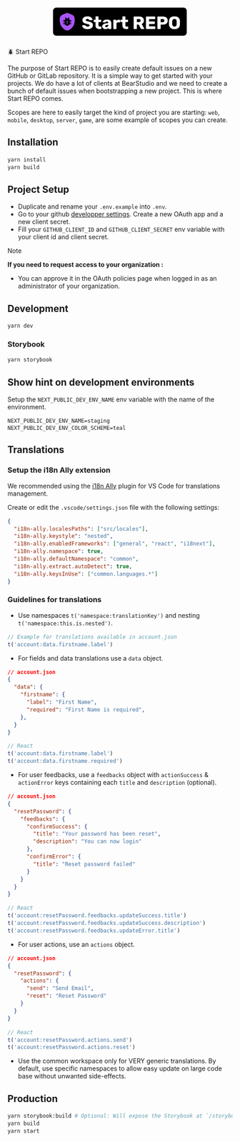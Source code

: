 <h1 align="center"><img src="assets/start-repo.svg" alt="Start REPO" width="300" /></h1>

🪲 Start REPO

The purpose of Start REPO is to easily create default issues on a new GitHub or
GitLab repository. It is a simple way to get started with your projects. We do
have a lot of clients at BearStudio and we need to create a bunch of default
issues when bootstrapping a new project. This is where Start REPO comes.

Scopes are here to easily target the kind of project you are starting: `web`,
`mobile`, `desktop`, `server`, `game`, are some example of scopes you can
create.

## Installation

```bash
yarn install
yarn build
```

## Project Setup

- Duplicate and rename your `.env.example` into `.env`.
- Go to your github [developper settings](https://github.com/settings/developers). Create a new OAuth app and a new client secret.
- Fill your `GITHUB_CLIENT_ID` and `GITHUB_CLIENT_SECRET` env variable with your client id and client secret.


> [!NOTE]
> **If you need to request access to your organization :**
> - You can approve it in the OAuth policies page when logged in as an administrator of your organization.

## Development

```bash
yarn dev
```

### Storybook

```bash
yarn storybook
```

## Show hint on development environments

Setup the `NEXT_PUBLIC_DEV_ENV_NAME` env variable with the name of the environment.

```
NEXT_PUBLIC_DEV_ENV_NAME=staging
NEXT_PUBLIC_DEV_ENV_COLOR_SCHEME=teal
```


## Translations

### Setup the i18n Ally extension

We recommended using the [i18n Ally](https://marketplace.visualstudio.com/items?itemName=lokalise.i18n-ally) plugin for VS Code for translations management.

Create or edit the `.vscode/settings.json` file with the following settings:

```json
{
  "i18n-ally.localesPaths": ["src/locales"],
  "i18n-ally.keystyle": "nested",
  "i18n-ally.enabledFrameworks": ["general", "react", "i18next"],
  "i18n-ally.namespace": true,
  "i18n-ally.defaultNamespace": "common",
  "i18n-ally.extract.autoDetect": true,
  "i18n-ally.keysInUse": ["common.languages.*"]
}
```

### Guidelines for translations

- Use namespaces `t('namespace:translationKey')` and nesting `t('namespace:this.is.nested')`.
```js
// Example for translations available in account.json
t('account:data.firstname.label')
```

- For fields and data translations use a `data` object.
```json
// account.json
{
  "data": {
    "firstname": {
      "label": "First Name",
      "required": "First Name is required",
    },
  }
}
```
```js
// React
t('account:data.firstname.label')
t('account:data.firstname.required')
```

- For user feedbacks, use a `feedbacks` object with `actionSuccess` & `actionError` keys containing each `title` and `description` (optional).
```json
// account.json
{
  "resetPassword": {
    "feedbacks": {
      "confirmSuccess": {
        "title": "Your password has been reset",
        "description": "You can now login"
      },
      "confirmError": {
        "title": "Reset password failed"
      }
    }
  }
}
```
```js
// React
t('account:resetPassword.feedbacks.updateSuccess.title')
t('account:resetPassword.feedbacks.updateSuccess.description')
t('account:resetPassword.feedbacks.updateError.title')
```

- For user actions, use an `actions` object.
```json
// account.json
{
  "resetPassword": {
    "actions": {
      "send": "Send Email",
      "reset": "Reset Password"
    }
  }
}
```
```js
// React
t('account:resetPassword.actions.send')
t('account:resetPassword.actions.reset')
```

- Use the common workspace only for VERY generic translations. By default, use specific namespaces to allow easy update on large code base without unwanted side-effects.

## Production

```bash
yarn storybook:build # Optional: Will expose the Storybook at `/storybook`
yarn build
yarn start
```
